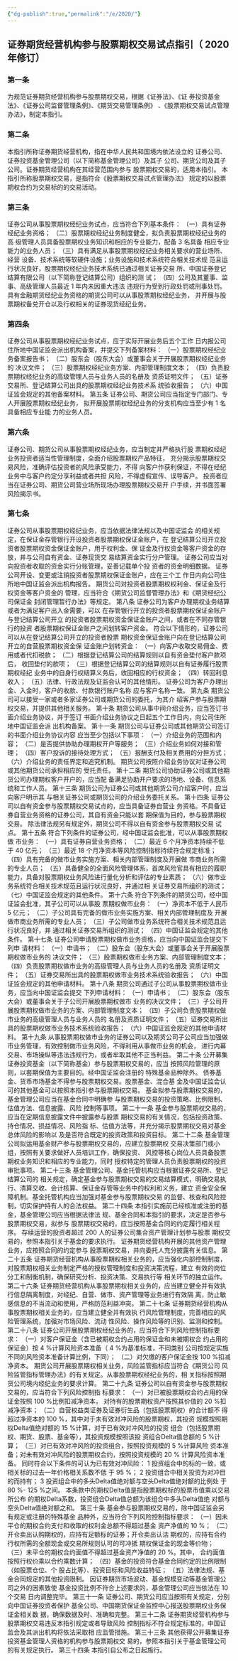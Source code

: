 ```yaml
---
{"dg-publish":true,"permalink":"/e/2020/"}
---
```


## 证券期货经营机构参与股票期权交易试点指引（ 2020 年修订）
### 第一条
为规范证券期货经营机构参与股票期权交易，根据《证券法》、《证
券投资基金法》、《证券公司监督管理条例》、《期货交易管理条例》
、《股票期权交易试点管理办法》，制定本指引。
### 第二条
本指引所称证券期货经营机构，指在中华人民共和国境内依法设立的
证券公司、证券投资基金管理公司（以下简称基金管理公司）及其子
公司、期货公司及其子公司。证券期货经营机构在其经营范围内参与
股票期权交易的，适用本指引。
本指引所称股票期权交易，是指符合《股票期权交易试点管理办法》
规定的以股票期权合约为交易标的的交易活动。
### 第三条
证券公司从事股票期权经纪业务试点，应当符合下列基本条件：
（一）具有证券经纪业务资格；
（二）股票期权经纪业务制度健全，拟负责股票期权经纪业务的高
级管理人员具备股票期权业务知识和相应的专业能力，配备 3 名具备
相应专业能力的业务人员；
（三）具有满足从事股票期权经纪业务相关要求的营业场所、经营
设备、技术系统等软硬件设施；业务设施和技术系统符合相关技术规
范且运行状况良好，股票期权经纪业务技术系统已通过相关证券交易
所、中国证券登记结算有限公司（以下简称登记结算公司）组织的测
试；
（四）公司及其董事、监事、高级管理人员最近 1 年内未因重大违法
违规行为受到行政处罚或刑事处罚。
具有金融期货经纪业务资格的期货公司可以从事股票期权经纪业务，
并开展与股票期权备兑开仓以及行权相关的证券现货经纪业务。
### 第四条
证券公司从事股票期权经纪业务试点，应于实际开展业务后五个工作
日内报公司住所地中国证监会派出机构备案，并提交下列备案材料：
（一）股票期权经纪业务备案报告书；
（二）股东会（股东大会）或董事会关于开展股票期权经纪业务的
决议文件；
（三）股票期权经纪业务方案、内部管理制度文本；
（四）负责股票期权经纪业务的高级管理人员与业务人员的名册及
资质证明文件；
（五）证券交易所、登记结算公司出具的股票期权经纪业务技术系
统验收报告；
（六）中国证监会规定的其他备案材料。
第五条
证券公司、期货公司应当指定专门部门、专人开展股票期权经纪业务，
拟开展股票期权经纪业务的分支机构应当至少有 1 名具备相应专业能
力的业务人员。
### 第六条
证券公司、期货公司从事股票期权经纪业务，应当制定并严格执行股
票期权经纪业务投资者适当性管理制度，全面介绍股票期权产品特征，
充分揭示股票期权交易风险，准确评估投资者的风险承受能力，不得
向客户作获利保证，不得在经纪业务中与客户约定分享利益或者共担
风险，不得虚假宣传、误导客户。
投资者应当在证券公司、期货公司营业场所现场办理股票期权交易开
户手续，并书面签署风险揭示书。
### 第七条
证券公司从事股票期权经纪业务，应当依据法律法规以及中国证监会
的相关规定，在保证金存管银行开设投资者股票期权保证金账户，在
登记结算公司开立投资者股票期权资金保证金账户，用于权利金、保
证金及行权资金等客户资金的存放，并与公司自有资金、证券现货交
易结算资金实行分户管理。
证券公司应当对向投资者收取的资金实行分账管理，妥善记载单个投
资者的资金明细数据。
证券公司开设、变更或注销投资者股票期权保证金账户，应在三个工
作日内向公司住所地中国证监会派出机构报告。
期货公司对投资者股票期权权利金、保证金及行权资金等客户资金的
管理，应当符合《期货公司监督管理办法》和《期货经纪公司保证金
封闭管理暂行办法》等规定。
第八条
证券公司为客户办理期权业务结算或者为满足客户出入金需要，可以
在存管银行开立的投资者股票期权保证金账户与登记结算公司开立
的投资者股票期权资金保证金账户之间，或者在不同存管银行的投资
者股票期权保证金账户之间划转客户资金。
符合以下情形的，证券公司可以从在登记结算公司开立的投资者股票
期权资金保证金账户向在登记结算公司开立的自营股票期权资金保
证金账户划转资金：
（一）向客户收取交易佣金、费用或者代扣税款；
（二）根据登记结算公司的结算规则以自有资金垫付客户款项后，
收回垫付的款项；
（三）根据登记结算公司的结算规则以自有证券履行股票期权经纪
业务中的自身行权结算义务后，收回相应的行权资金；
（四）转回利息收入；
（五）法律、行政法规及证监会认可的其他情形。
证券公司为客户办理出金、入金时，客户的收款、付款银行账户名称
应与客户名称一致。
第九条
期货公司可以接受一家或者多家证券公司或期货公司的委托，为其介
绍客户参与股票期权交易，并提供其他相关服务。
第十条
期货公司从事中间介绍业务，应当签订书面介绍业务协议，并于签订
书面介绍业务协议之日起五个工作日内，向公司住所地中国证监会派
出机构备案。
第十一条
期货公司与证券公司或其他期货公司签订的书面介绍业务协议内容
应当至少包括以下事项：
（一）介绍业务的范围和内容；
（二）是否提供协助办理期权开户等服务；
（三）介绍业务如何对接和管理；
（四）客户投诉的接待处理方式；
（五）报酬支付及相关费用的分担方式；
（六）介绍业务的责任界定和追究机制。
期货公司按照介绍业务协议对证券公司或其他期货公司承担相应的
受托责任。
第十二条
期货公司协助证券公司或其他期货公司办理期权客户开户的，应当配
备满足协助开户要求的场地、设备、信息系统和工作人员。
第十三条
期货公司为证券公司或其他期货公司介绍客户时，应当向客户明示其
与相关证券公司或期货公司的介绍业务委托关系。
第十四条
证券公司以自有资金参与股票期权交易试点的，应当具备证券自营业
务资格。不具备证券自营业务资格的证券公司，其自有资金只能以套
期保值为目的，参与股票期权交易。
除法律法规另有规定外，期货公司不得以自有资金参与股票期权交易
试点。
第十五条
符合下列条件的证券公司，经中国证监会批准，可以从事股票期权做
市业务：
（一）具有证券自营业务资格；
（二）最近 6 个月净资本持续不低于 40 亿元；
（三）最近 18 个月净资本等风险控制指标持续符合规定标准；
（四）具有完备的做市业务实施方案、相关内部管理制度及开展做
市商业务所需的专业人员；
（五）具备健全的全面风险管理体系，首席风险官具有相应的履职
能力，具备对股票期权业务风险进行量化分析和评估的专业素质；
（六）做市业务系统符合相关技术规范且运行状况良好，并通过相
关证券交易所组织的测试；
（七）中国证监会规定的其他条件。
第十六条
符合下列条件的期货公司，经中国证监会批准，其子公司可以从事股
票期权做市业务：
（一）净资本不低于人民币 5 亿元；
（二）子公司具有完备的做市业务实施方案、相关内部管理制度及
开展做市商业务所需的专业人员；
（三）子公司做市业务系统符合相关技术规范且运行状况良好，并
通过相关证券交易所组织的测试；
（四）中国证监会规定的其他条件。
第十七条
证券公司申请股票期权做市业务资格，应当向中国证监会提交下列申
请材料：
（一）申请书；
（二）股东会（股东大会）或董事会关于开展股票期权做市业务的
决议文件；
（三）股票期权做市业务方案、内部管理制度文本；
（四）负责股票期权做市业务的高级管理人员与业务人员的名册及
资质证明文件；
（五）证券交易所出具的股票期权做市业务技术系统验收报告；
（六）中国证监会规定的其他申请材料。
第十八条
期货公司通过子公司从事股票期权做市业务，应当向中国证监会提交
下列申请材料：
（一）申请书；
（二）股东会（股东大会）或董事会关于子公司开展股票期权做市
业务的决议文件；
（三）子公司开展股票期权做市业务的方案、内部管理制度文本；
（四）子公司负责股票期权做市业务的高级管理人员与业务人员的
名册及资质证明文件；
（五）证券交易所出具的股票期权做市业务技术系统验收报告；
（六）中国证监会规定的其他申请材料。
第十九条
从事股票期权做市业务的证券公司以及期货公司子公司应当加强做
市业务管理，有效控制做市业务风险，不得利用从事做市业务的机会，
进行内幕交易、市场操纵等违法违规行为，或者牟取其他不正当利益。
第二十条
公开募集证券投资基金（以下简称基金）参与股票期权交易的，应当
按照风险管理的原则，以套期保值为主要目的。经中国证监会注册的
特殊基金品种除外。
债券基金、货币市场基金不得参与股票期权交易。股票基金、混合基
金及中国证监会认可的其他基金可以按照本指引参与股票期权交易。
基金拟参与股票期权交易的，基金管理公司应当在基金合同中明确参
与股票期权交易的投资策略、比例限制、估值方法、信息披露、风险
控制等事项。
第二十一条
基金参与股票期权交易的，应当在定期信息披露文件中披露参与股票
期权交易的有关情况，包括投资政策、持仓情况、损益情况、风险指
标、估值方法等，并充分揭示股票期权交易对基金总体风险的影响以
及是否符合既定的投资政策和投资目标。
第二十二条
基金管理公司拟运用基金财产参与股票期权交易的，应建立股票期权
交易决策部门或小组，按照有关要求做好人员培训工作，确保投资、
风控等核心岗位人员具备股票期权业务知识和相应的专业能力，同时
授权特定的管理人员负责股票期权的投资审批事项。
第二十三条
基金管理公司、基金托管机构应当根据证券交易所、登记结算公司的
相关规定，确定基金参与股票期权交易的交易结算模式，明确交易执
行、清算交收、会计核算、保证金存管等业务中的权利和义务，建立
资金安全保障机制。基金托管机构应当加强对基金参与股票期权交易
的监督、核查和风险控制，切实保护持有人的合法权益。
第二十四条
本指引实施前已经核准或注册的基金，基金管理公司应当根据法律法
规、基金合同和本指引的要求，决定是否参与股票期权交易，拟参与
股票期权交易的，应当按照基金合同的约定履行相关程序。
存续运营的投资者超过 200 人的证券公司集合资产管理计划参与股票
期权交易的，参照本指引关于基金的要求执行。
证券期货经营机构开展的其他资产管理业务，应按照合同的约定参与
股票期权交易，并向委托人充分披露有关信息。
第二十五条
证券期货经营机构从事股票期权相关业务的，应当强化内部控制制度，
对股票期权相关业务制定严格的授权管理制度和投资决策流程，建立
有效的岗位分工和制衡机制，确保研究分析、投资决策、交易执行等
相关环节的独立运作。
第二十六条
证券期货经营机构从事股票期权相关业务的，应当建立健全并有效执
行信息隔离制度，对经纪、自营、做市、资产管理等业务进行有效隔
离，防止敏感信息的不当流动和使用，严格防范利益冲突。
第二十七条
证券期货经营机构从事股票期权相关业务的，应当建立健全并有效执
行风险管理制度，完善相应的风险管理系统，加强对市场风险、流动
性风险、操作风险等的识别、监测和控制。
第二十八条
证券公司开展股票期权经纪业务的，应当符合下列风险控制指标要求：
（一）对客户保证金（含已被期权合约占用的保证金和未被期权合
约占用的保证金）按 4 %计算风险资本准备（ 4 %为基准标准，不同类别
公司按规定实施不同的风险资本准备计算比例，下同）；
（二）对欠缴的客户保证金按 100 %扣减净资本。
期货公司开展股票期权相关业务，风险监管指标应当符合《期货公司
风险监管指标管理办法》的有关规定。从事股票期权经纪业务的，相
关指标按照期货公司境内经纪业务的要求计算。
第二十九条
证券公司以自有资金参与股票期权交易的，应当符合下列风险控制指
标要求：
（一）对已被股票期权合约占用的保证金按照 100 %比例扣减净资本，
对持有的股票期权资产按照其价值的 20 %扣减净资本；
（二）自营权益类证券及证券衍生品（包括股票期权）的合计额不
得超过净资本的 100 %，其中对于未有效对冲风险的股票期权，其投资
规模按照期权Delta值绝对额的 15 %计算，对于已有效对冲风险的投资
组合（包括股票期权、期货、股票、基金等），其投资规模按照该投
资组合Delta值总额的 5 %计算；
（三）对已有效对冲风险的投资组合，按照投资规模的 5 %计算风险
资本准备；对未有效对冲风险的股票期权合约，按照投资规模的 20 %
计算风险资本准备。
同时符合以下条件的可认为已有效对冲风险：
1 投资组合中的标的一致，或相关标的过去一年价格相关系数不低
于 95 %；
2 投资组合中相关投资为对冲目的而持有；
3 投资组合中的多头Delta值绝对额与空头Delta值绝对额的比例处
于 80 %- 125 %之间。
本条款中的期权Delta值是指股票期权标的股票市值乘以交易所公布
的期权Delta系数，投资组合Delta值总额为该组合中多头Delta值绝
对额与空头Delta值绝对额之和。
第三十条
基金参与股票期权交易的，除中国证监会另有规定或注册的特殊基金
品种外，应当符合下列风险控制指标要求：
（一）因未平仓的期权合约支付和收取的权利金总额不得超过基金
资产净值的 10 %；
（二）开仓卖出认购期权的，应持有足额标的证券；开仓卖出认沽
期权的，应持有合约行权所需的全额现金或交易所规则认可的可冲抵
期权保证金的现金等价物；
（三）未平仓的期权合约面值不得超过基金资产净值的 20 %。其中，
合约面值按照行权价乘以合约乘数计算；
（四）基金的投资符合基金合同约定的比例限制（如股票仓位、个
股占比等）、投资目标和风险收益特征；
（五）法律法规、基金合同规定的其他投资限制。
因证券期货市场波动、基金规模变动等基金管理公司之外的因素致使
基金投资比例不符合上述要求的，基金管理公司应当依法在 10 个交易
日内调整完毕。
第三十一条
证券公司、期货公司应当按照有关规定，分别向中国证券投资者保护
基金公司、中国期货保证金监控中心报送股票期权业务保证金相关数
据，确保数据及时、准确和完整。
第三十二条
证券期货经营机构参与股票期权交易违反本指引规定或者导致风险
控制指标不符合规定标准的，中国证监会及其派出机构将依法采取相
应监管措施。
第三十三条
其他获得公开募集证券投资基金管理人资格的机构参与股票期权交
易的，参照本指引关于基金管理公司的有关规定执行。
第三十四条
本指引自公布之日起施行。